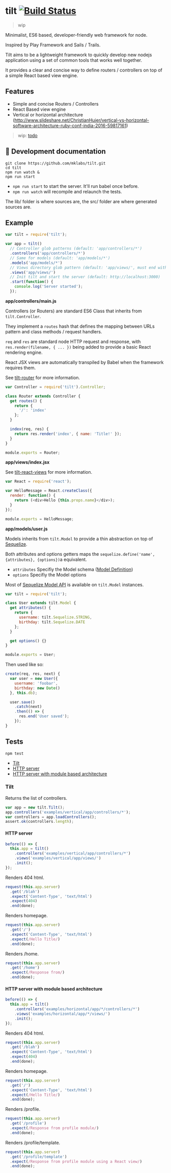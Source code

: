 # tilt [![Build Status](https://secure.travis-ci.org/mklabs/tilt.png)](http://travis-ci.org/mklabs/tilt)

> wip

Minimalist, ES6 based, developer-friendly web framework for node.

Inspired by Play Framework and Sails / Trails.

Tilt aims to be a lightweight framework to quickly develop new nodejs application
using a set of common tools that works well together.

It provides a clear and concise way to define routers / controllers on top of a
simple React based view engine.

## Features

- Simple and concise Routers / Controllers
- React Based view engine
- Vertical or horizontal architecture (http://www.slideshare.net/ChristianHujer/vertical-vs-horizontal-software-architecture-ruby-conf-india-2016-59817161)

> wip: [todo](https://github.com/mklabs/tilt/issues/8)

## 🐰  Development documentation


    git clone https://github.com/mklabs/tilt.git
    cd tilt
    npm run watch &
    npm run start

- `npm run start` to start the server. It'll run babel once before.
- `npm run watch` will recompile and relaunch the tests.

The lib/ folder is where sources are, the src/ folder are where generated sources are.

## Example

```js
var tilt = require('tilt');

var app = tilt()
  // Controller glob patterns (default: 'app/controllers/*')
  .controllers('app/controllers/*')
  // Same for models (default: 'app/models/*')
  .models('app/models/*')
  // Views directory glob pattern (default: 'app/views/', must end with a "/")
  .views('app/views/')
  // Init tilt and start the server (default: http://localhost:3000)
  .start(function() {
    console.log('Server started');
  });
```

**app/controllers/main.js**

Controllers (or Routers) are standard ES6 Class that inherits from `tilt.Controller`.

They implement a `routes` hash that defines the mapping between URLs pattern
and class methods / request handlers.

`req` and `res` are standard node HTTP request and response, with
`res.render(filename, { ... })` being added to provide a basic React rendering
engine.

React JSX views are automatically transpiled by Babel when the framework requires them.

See [tilt-router](https://github.com/mklabs/tilt-router) for more information.

```js
var Controller = require('tilt').Controller;

class Router extends Controller {
  get routes() {
    return {
      '/': 'index'
    };
  }

  index(req, res) {
    return res.render('index', { name: 'Title!' });
  }
}

module.exports = Router;
```

**app/views/index.jsx**

See [tilt-react-views](https://github.com/mklabs/tilt-react-views) for more information.

```js
var React = require('react');

var HelloMessage = React.createClass({
  render: function() {
    return (<div>Hello {this.props.name}</div>);
  }
});

module.exports = HelloMessage;
```

**app/models/user.js**

Models inherits from `tilt.Model` to provide a thin abstraction on top of
[Sequelize](http://docs.sequelizejs.com/en/latest/).

Both attributes and options getters maps the `sequelize.define('name',
{attributes}, {options})`a equivalent.

- `attributes` Specifiy the Model schema ([Model Definition](http://docs.sequelizejs.com/en/latest/docs/models-definition/))
- `options` Specifiy the Model options

Most of [Sequelize Model API](http://docs.sequelizejs.com/en/latest/api/model/) is available on `tilt.Model` instances.

```js
var tilt = require('tilt');

class User extends tilt.Model {
  get attributes() {
    return {
      username: tilt.Sequelize.STRING,
      birthday: tilt.Sequelize.DATE
    };
  }

  get options() {}
}

module.exports = User;
```

Then used like so:

```js
create(req, res, next) {
  var user = new User({
    username: 'foobar',
    birthday: new Date()
  }, this.db);

  user.save()
    .catch(next)
    .then(() => {
      res.end('User saved');
    });
}
```

## Tests

    npm test

- [Tilt](#tilt)
 - [HTTP server](#tilt-http-server)
 - [HTTP server with module based architecture](#tilt-http-server-with-module-based-architecture)

<a name="tilt"></a>
### Tilt
Returns the list of controllers.

```js
var app = new tilt.Tilt();
app.controllers('examples/vertical/app/controllers/*');
var controllers = app.loadControllers();
assert.ok(controllers.length);
```

<a name="tilt-http-server"></a>
#### HTTP server

```js
before(() => {
  this.app = tilt()
    .controllers('examples/vertical/app/controllers/*')
    .views('examples/vertical/app/views/')
    .init();
});
```

Renders 404 html.

```js
request(this.app.server)
  .get('/blah')
  .expect('Content-Type', 'text/html')
  .expect(404)
  .end(done);
```

Renders homepage.

```js
request(this.app.server)
  .get('/')
  .expect('Content-Type', 'text/html')
  .expect(/Hello Title/)
  .end(done);
```

Renders /home.

```js
request(this.app.server)
  .get('/home')
  .expect(/Response from/)
  .end(done);
```

<a name="tilt-http-server-with-module-based-architecture"></a>
#### HTTP server with module based architecture

```js
before(() => {
  this.app = tilt()
    .controllers('examples/horizontal/app/*/controllers/*')
    .views('examples/horizontal/app/*/views/')
    .init();
});
```

Renders 404 html.

```js
request(this.app.server)
  .get('/blah')
  .expect('Content-Type', 'text/html')
  .expect(404)
  .end(done);
```

Renders homepage.

```js
request(this.app.server)
  .get('/')
  .expect('Content-Type', 'text/html')
  .expect(/Hello Title/)
  .end(done);
```

Renders /profile.

```js
request(this.app.server)
  .get('/profile')
  .expect(/Response from profile module/)
  .end(done);
```

Renders /profile/template.

```js
request(this.app.server)
  .get('/profile/template')
  .expect(/Response from profile module using a React view/)
  .end(done);
```

